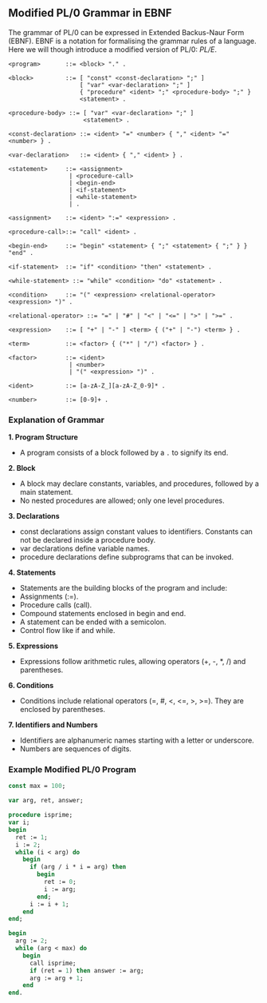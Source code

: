 
## Modified PL/0 Grammar in EBNF

The grammar of PL/0 can be expressed in Extended Backus-Naur Form (EBNF).
EBNF is a notation for formalising the grammar rules of a language.
Here we will though introduce a modified version of PL/0: *PL/E*.

```ebnf
<program>       ::= <block> "." .

<block>         ::= [ "const" <const-declaration> ";" ]
                    [ "var" <var-declaration> ";" ]
                    { "procedure" <ident> ";" <procedure-body> ";" }
                    <statement> .

<procedure-body> ::= [ "var" <var-declaration> ";" ]
                     <statement> .

<const-declaration> ::= <ident> "=" <number> { "," <ident> "=" <number> } .

<var-declaration>   ::= <ident> { "," <ident> } .

<statement>     ::= <assignment>
                 | <procedure-call>
                 | <begin-end>
                 | <if-statement>
                 | <while-statement>
                 | .

<assignment>    ::= <ident> ":=" <expression> .

<procedure-call>::= "call" <ident> .

<begin-end>     ::= "begin" <statement> { ";" <statement> { ";" } } "end" .

<if-statement>  ::= "if" <condition> "then" <statement> .

<while-statement> ::= "while" <condition> "do" <statement> .

<condition>     ::= "(" <expression> <relational-operator> <expression> ")" .

<relational-operator> ::= "=" | "#" | "<" | "<=" | ">" | ">=" .

<expression>    ::= [ "+" | "-" ] <term> { ("+" | "-") <term> } .

<term>          ::= <factor> { ("*" | "/") <factor> } .

<factor>        ::= <ident>
                 | <number>
                 | "(" <expression> ")" .

<ident>         ::= [a-zA-Z_][a-zA-Z_0-9]* .

<number>        ::= [0-9]+ .
```

### Explanation of Grammar

__1. Program Structure__
- A program consists of a block followed by a `.` to signify its end.

__2. Block__
- A block may declare constants, variables, and procedures, followed by a main statement.
- No nested procedures are allowed; only one level procedures.

__3. Declarations__
- const declarations assign constant values to identifiers. Constants can not be declared inside a procedure body.
- var declarations define variable names.
- procedure declarations define subprograms that can be invoked.

__4. Statements__
- Statements are the building blocks of the program and include:
- Assignments (:=).
- Procedure calls (call).
- Compound statements enclosed in begin and end.
- A statement can be ended with a semicolon.
- Control flow like if and while.

__5. Expressions__
- Expressions follow arithmetic rules, allowing operators (+, -, *, /) and parentheses.

__6. Conditions__
- Conditions include relational operators (=, #, <, <=, >, >=). They are enclosed by parentheses.

__7. Identifiers and Numbers__
- Identifiers are alphanumeric names starting with a letter or underscore.
- Numbers are sequences of digits.


### Example Modified PL/0 Program

```pascal
const max = 100;

var arg, ret, answer;

procedure isprime;
var i;
begin
  ret := 1;
  i := 2;
  while (i < arg) do
    begin
      if (arg / i * i = arg) then
        begin
          ret := 0;
          i := arg;
        end;
      i := i + 1;
    end
end;

begin
  arg := 2;
  while (arg < max) do
    begin
      call isprime;
      if (ret = 1) then answer := arg;
      arg := arg + 1;
    end
end.
```

